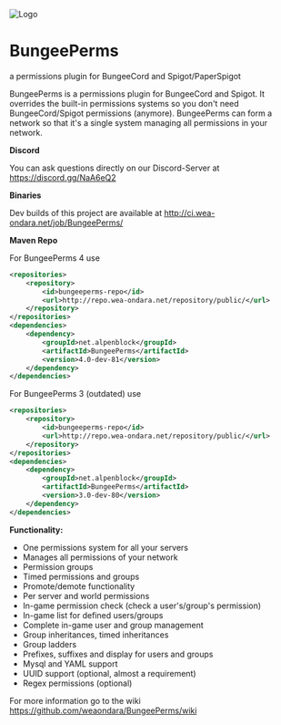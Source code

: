 ![Logo](https://drop.cutiepie.at/d/ou923gv3vjkal7er)

# BungeePerms
a permissions plugin for BungeeCord and Spigot/PaperSpigot

BungeePerms is a permissions plugin for BungeeCord and Spigot. It overrides the built-in permissions systems
so you don't need BungeeCord/Spigot permissions (anymore). BungeePerms can form a network so that it's a single
system managing all permissions in your network.

**Discord**

You can ask questions directly on our Discord-Server at https://discord.gg/NaA6eQ2

**Binaries**

Dev builds of this project are available at http://ci.wea-ondara.net/job/BungeePerms/  

**Maven Repo**


For BungeePerms 4 use
```xml
<repositories>
    <repository>
        <id>bungeeperms-repo</id>
        <url>http://repo.wea-ondara.net/repository/public/</url>
    </repository>
</repositories>
<dependencies>
    <dependency>
        <groupId>net.alpenblock</groupId>
        <artifactId>BungeePerms</artifactId>
        <version>4.0-dev-81</version>
    </dependency>
</dependencies>
```

For BungeePerms 3 (outdated) use
```xml
<repositories>
    <repository>
        <id>bungeeperms-repo</id>
        <url>http://repo.wea-ondara.net/repository/public/</url>
    </repository>
</repositories>
<dependencies>
    <dependency>
        <groupId>net.alpenblock</groupId>
        <artifactId>BungeePerms</artifactId>
        <version>3.0-dev-80</version>
    </dependency>
</dependencies>
```

**Functionality:**

- One permissions system for all your servers
- Manages all permissions of your network
- Permission groups
- Timed permissions and groups
- Promote/demote functionality
- Per server and world permissions
- In-game permission check (check a user's/group's permission)
- In-game list for defined users/groups
- Complete in-game user and group management
- Group inheritances, timed inheritances
- Group ladders
- Prefixes, suffixes and display for users and groups
- Mysql and YAML support
- UUID support (optional, almost a requirement)
- Regex permissions (optional)


For more information go to the wiki https://github.com/weaondara/BungeePerms/wiki
